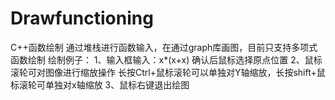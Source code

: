 # Drawfunctioning
C++函数绘制
通过堆栈进行函数输入，在通过graph库画图，目前只支持多项式函数绘制
绘制例子：
1、输入框输入：x*(x+x)
确认后鼠标选择原点位置
2、鼠标滚轮可对图像进行缩放操作
长按Ctrl+鼠标滚轮可以单独对Y轴缩放，长按shift+鼠标滚轮可单独对x轴缩放
3、鼠标右键退出绘图
